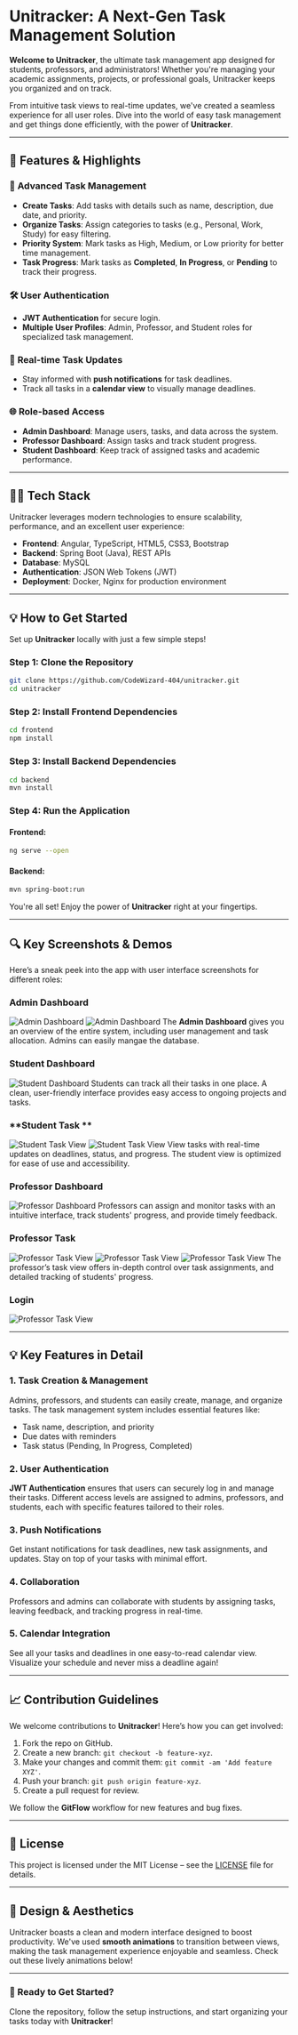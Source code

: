 # **Unitracker: A Next-Gen Task Management Solution**

**Welcome to Unitracker**, the ultimate task management app designed for students, professors, and administrators! Whether you're managing your academic assignments, projects, or professional goals, Unitracker keeps you organized and on track. 

From intuitive task views to real-time updates, we've created a seamless experience for all user roles. Dive into the world of easy task management and get things done efficiently, with the power of **Unitracker**.


---

## **🎯 Features & Highlights**

### 🚀 **Advanced Task Management**
- **Create Tasks**: Add tasks with details such as name, description, due date, and priority.
- **Organize Tasks**: Assign categories to tasks (e.g., Personal, Work, Study) for easy filtering.
- **Priority System**: Mark tasks as High, Medium, or Low priority for better time management.
- **Task Progress**: Mark tasks as **Completed**, **In Progress**, or **Pending** to track their progress.

### 🛠 **User Authentication**
- **JWT Authentication** for secure login.
- **Multiple User Profiles**: Admin, Professor, and Student roles for specialized task management.

### 📅 **Real-time Task Updates**
- Stay informed with **push notifications** for task deadlines.
- Track all tasks in a **calendar view** to visually manage deadlines.

### 🌐 **Role-based Access**
- **Admin Dashboard**: Manage users, tasks, and data across the system.
- **Professor Dashboard**: Assign tasks and track student progress.
- **Student Dashboard**: Keep track of assigned tasks and academic performance.

---

## **🧑‍💻 Tech Stack**

Unitracker leverages modern technologies to ensure scalability, performance, and an excellent user experience:

- **Frontend**: Angular, TypeScript, HTML5, CSS3, Bootstrap
- **Backend**: Spring Boot (Java), REST APIs
- **Database**: MySQL
- **Authentication**: JSON Web Tokens (JWT)
- **Deployment**: Docker, Nginx for production environment

---

## **💡 How to Get Started**

Set up **Unitracker** locally with just a few simple steps!

### Step 1: Clone the Repository

```bash
git clone https://github.com/CodeWizard-404/unitracker.git
cd unitracker
```

### Step 2: Install Frontend Dependencies

```bash
cd frontend
npm install
```

### Step 3: Install Backend Dependencies

```bash
cd backend
mvn install
```

### Step 4: Run the Application

#### Frontend:
```bash
ng serve --open
```

#### Backend:
```bash
mvn spring-boot:run
```

You're all set! Enjoy the power of **Unitracker** right at your fingertips.

---

## **🔍 Key Screenshots & Demos**

Here’s a sneak peek into the app with user interface screenshots for different roles:

### **Admin Dashboard**
![Admin Dashboard](screenshots/a_dashboard.png)
![Admin Dashboard](screenshots/a_students.png)
The **Admin Dashboard** gives you an overview of the entire system, including user management and task allocation. Admins can easily mangae the database.

### **Student Dashboard**
![Student Dashboard](screenshots/e-dashboard.png)
Students can track all their tasks in one place. A clean, user-friendly interface provides easy access to ongoing projects and tasks.

### **Student Task **
![Student Task View](screenshots/e-tasks.png)
![Student Task View](screenshots/e_tasks-view.png)
View tasks with real-time updates on deadlines, status, and progress. The student view is optimized for ease of use and accessibility.

### **Professor Dashboard**
![Professor Dashboard](screenshots/P_Dashboard.png)
Professors can assign and monitor tasks with an intuitive interface, track students' progress, and provide timely feedback.

### **Professor Task**
![Professor Task View](screenshots/P_tasks.png)
![Professor Task View](screenshots/P_task_view.png)
![Professor Task View](screenshots/P_task_add.png)
The professor’s task view offers in-depth control over task assignments, and detailed tracking of students' progress.

### **Login**
![Professor Task View](screenshots/login.png)


---

## **💡 Key Features in Detail**

### 1. **Task Creation & Management**
Admins, professors, and students can easily create, manage, and organize tasks. The task management system includes essential features like:
- Task name, description, and priority
- Due dates with reminders
- Task status (Pending, In Progress, Completed)

### 2. **User Authentication**
**JWT Authentication** ensures that users can securely log in and manage their tasks. Different access levels are assigned to admins, professors, and students, each with specific features tailored to their roles.

### 3. **Push Notifications**
Get instant notifications for task deadlines, new task assignments, and updates. Stay on top of your tasks with minimal effort.

### 4. **Collaboration**
Professors and admins can collaborate with students by assigning tasks, leaving feedback, and tracking progress in real-time.

### 5. **Calendar Integration**
See all your tasks and deadlines in one easy-to-read calendar view. Visualize your schedule and never miss a deadline again!

---

## **📈 Contribution Guidelines**

We welcome contributions to **Unitracker**! Here’s how you can get involved:
1. Fork the repo on GitHub.
2. Create a new branch: `git checkout -b feature-xyz`.
3. Make your changes and commit them: `git commit -am 'Add feature XYZ'`.
4. Push your branch: `git push origin feature-xyz`.
5. Create a pull request for review.

We follow the **GitFlow** workflow for new features and bug fixes.

---

## **📜 License**

This project is licensed under the MIT License – see the [LICENSE](LICENSE) file for details.

---

## **🎨 Design & Aesthetics**

Unitracker boasts a clean and modern interface designed to boost productivity. We've used **smooth animations** to transition between views, making the task management experience enjoyable and seamless. Check out these lively animations below!

---

### **🚀 Ready to Get Started?**

Clone the repository, follow the setup instructions, and start organizing your tasks today with **Unitracker**!
